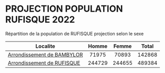 # PROJECTION POPULATION RUFISQUE 2022
	
Répartition de la population de RUFISQUE projection selon le sexe
	
| Localite  | Homme | Femme | Total |
| --------- |:-----:|:-----:|:-----:|
| [Arrondissement de BAMBYLOR](BAMBYLOR) | 71975 | 70893 | 142868 |
| [Arrondissement de RUFISQUE](RUFISQUE) | 244729 | 244655 | 489384 |
